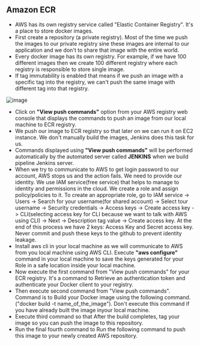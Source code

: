 ## Amazon ECR
- AWS has its own registry service called "Elastic Container Registry". It's a place to store docker images.
- First create a repository (a private registry). Most of the time we push the images to our private registry sine these images are internal to our application and we don't to share that image with the entire world.
- Every docker image has its own registry. For example, if we have 100 different images then we create 100 different registry where each registry is responsible to store single image.
- If tag immutability is enabled that means if we push an image with a specific tag into the registry, we can't push the same image with different tag into that registry.

![image](https://github.com/swatipal1010/Docker_practical/assets/110754474/078207ca-d1df-4094-a071-ad13e1a38ebe)

- Click on **"View push commands"** option from your AWS registry web console that displays the commands to push an image from our local machine to ECR registry.
- We push our image to ECR registry so that later on we can run it on EC2 instance. We don't manually build the images, Jenkins does this task for us.
- Commands displayed using **"View push commands"** will be performed automatically by the automated server called **JENKINS** when we build pipeline Jenkins server.
- When we try to communicate to AWS to get login password to our account, AWS stops us and the action fails. We need to provide our identity. We use IAM service(free service) that helps to manage to identity and permissions in the cloud. We create a role and assign policy/policies to it. To create an appropriate role, go to IAM service -> Users -> Search for your username(for shared account) -> Select tour username -> Security credentials -> Access keys -> Create access key -> CLI(selecting access key for CLI because we want to talk with AWS using CLI) -> Next -> Description tag value -> Create access key. At the end of this process we have 2 keys: Access Key and Secret access key. Never commit and push these keys to the github to prevent identity leakage.
- Install aws cli in your local machine as we will communicate to AWS from you local machine using AWS CLI. Execute **"aws configure"** command in your local machine to save the keys generated for your Role in a safe location inside your local machine.
- Now execute the first command from "View push commands" for your ECR registry. It's a command to Retrieve an authentication token and authenticate your Docker client to your registry.
- Then execute second command from "View push commands". Command is to Build your Docker image using the following command. ("docker build -t name_of_the_image"). Don't execute this command if you have already built the image inyour local machine.
- Execute third command so that After the build completes, tag your image so you can push the image to this repository.
- Run the final fourth command to Run the following command to push this image to your newly created AWS repository.



